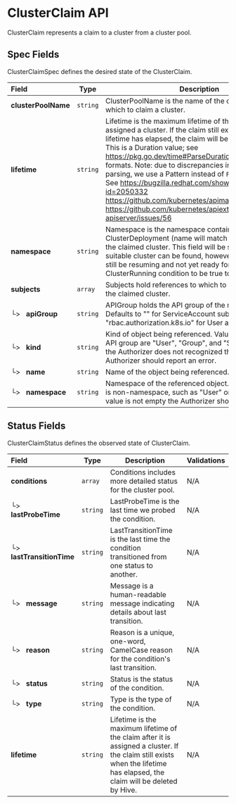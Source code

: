 # ClusterClaim API

ClusterClaim represents a claim to a cluster from a cluster pool.

## Spec Fields

ClusterClaimSpec defines the desired state of the ClusterClaim.

| Field | Type | Description | Validations |
|:---|---|---|---|
|  **clusterPoolName** | `string` | ClusterPoolName is the name of the cluster pool from which to claim a cluster. | N/A |
|  **lifetime** | `string` | Lifetime is the maximum lifetime of the claim after it is assigned a cluster. If the claim still exists when the lifetime has elapsed, the claim will be deleted by Hive. This is a Duration value; see https://pkg.go.dev/time#ParseDuration for accepted formats. Note: due to discrepancies in validation vs parsing, we use a Pattern instead of `Format=duration`. See https://bugzilla.redhat.com/show_bug.cgi?id=2050332 https://github.com/kubernetes/apimachinery/issues/131 https://github.com/kubernetes/apiextensions-apiserver/issues/56 | `Pattern=^([0-9]+(\.[0-9]+)?(ns\|us\|µs\|ms\|s\|m\|h))+$` |
|  **namespace** | `string` | Namespace is the namespace containing the ClusterDeployment (name will match the namespace) of the claimed cluster. This field will be set as soon as a suitable cluster can be found, however that cluster may still be resuming and not yet ready for use. Wait for the ClusterRunning condition to be true to avoid this issue. | N/A |
|  **subjects** | `array` | Subjects hold references to which to authorize access to the claimed cluster. | N/A |
| └>&nbsp;&nbsp; **apiGroup** | `string` | APIGroup holds the API group of the referenced subject. Defaults to "" for ServiceAccount subjects. Defaults to "rbac.authorization.k8s.io" for User and Group subjects. | N/A |
| └>&nbsp;&nbsp; **kind** | `string` | Kind of object being referenced. Values defined by this API group are "User", "Group", and "ServiceAccount". If the Authorizer does not recognized the kind value, the Authorizer should report an error. | N/A |
| └>&nbsp;&nbsp; **name** | `string` | Name of the object being referenced. | N/A |
| └>&nbsp;&nbsp; **namespace** | `string` | Namespace of the referenced object.  If the object kind is non-namespace, such as "User" or "Group", and this value is not empty the Authorizer should report an error. | N/A |
## Status Fields

ClusterClaimStatus defines the observed state of ClusterClaim.

| Field | Type | Description | Validations |
|:---|---|---|---|
|  **conditions** | `array` | Conditions includes more detailed status for the cluster pool. | N/A |
| └>&nbsp;&nbsp; **lastProbeTime** | `string` | LastProbeTime is the last time we probed the condition. | N/A |
| └>&nbsp;&nbsp; **lastTransitionTime** | `string` | LastTransitionTime is the last time the condition transitioned from one status to another. | N/A |
| └>&nbsp;&nbsp; **message** | `string` | Message is a human-readable message indicating details about last transition. | N/A |
| └>&nbsp;&nbsp; **reason** | `string` | Reason is a unique, one-word, CamelCase reason for the condition's last transition. | N/A |
| └>&nbsp;&nbsp; **status** | `string` | Status is the status of the condition. | N/A |
| └>&nbsp;&nbsp; **type** | `string` | Type is the type of the condition. | N/A |
|  **lifetime** | `string` | Lifetime is the maximum lifetime of the claim after it is assigned a cluster. If the claim still exists when the lifetime has elapsed, the claim will be deleted by Hive. | N/A |
